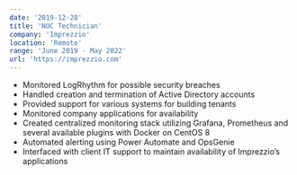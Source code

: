 ```yaml
---
date: '2019-12-28'
title: 'NOC Technician'
company: 'Imprezzio'
location: 'Remote'
range: 'June 2019 - May 2022'
url: 'https://imprezzio.com'
---
```


- Monitored LogRhythm for possible security breaches
- Handled creation and termination of Active Directory accounts
- Provided support for various systems for building tenants
- Monitored company applications for availability
- Created centralized monitoring stack utilizing Grafana, Prometheus and several available plugins with Docker on CentOS 8
- Automated alerting using Power Automate and OpsGenie
- Interfaced with client IT support to maintain availability of Imprezzio’s applications
